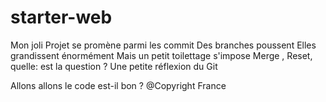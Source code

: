 # starter-web
Mon joli Projet se promène parmi les commit
Des branches poussent
Elles grandissent énormément
Mais un petit toilettage s'impose
Merge , Reset, quelle: est la question ?
Une petite réflexion du Git

Allons allons le code est-il bon ?
@Copyright France

